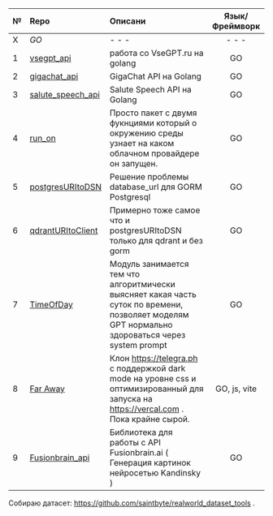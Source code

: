 №   |   Repo                                                                   |         Описани                                                                                                                                  |Язык/Фреймворк |
-----|:-------------------------------------------------------------------------|:-------------------------------------------------------------------------------------------------------------------------------------------------|:-------------:|
  X  |   *GO*                                                                   |  - - -                                                                                                                                           | - - -         |
  1  |  [vsegpt_api](https://github.com/saintbyte/vsegpt_api)                   | работа со VseGPT.ru на golang                                                                                                                    |  GO           |
  2  |  [gigachat_api](https://github.com/saintbyte/gigachat_api)               | GigaChat API на Golang                                                                                                                           |  GO           | 
  3  |  [salute_speech_api](https://github.com/saintbyte/salute_speech_api)     | Salute Speech API на Golang                                                                                                                      |  GO           | 
  4  |  [run_on](https://github.com/saintbyte/run_on)                           | Просто пакет с двумя фукнциями который о окружению среды узнает на каком облачном провайдере он запущен.                                         |  GO           | 
  5  |  [postgresURItoDSN](https://github.com/saintbyte/postgresURItoDSN)       | Решение проблемы database_url для GORM Postgresql                                                                                                |  GO           | 
  6  |  [qdrantURItoClient](https://github.com/saintbyte/qdrantURItoClient)     | Примерно тоже самое что и postgresURItoDSN только для qdrant и без gorm                                                                          |  GO           |
  7  |  [TimeOfDay](https://github.com/saintbyte/TimeOfDay)                     | Модуль занимается тем что алгоритмически выясняет какая часть суток по времени, позволяет моделям GPT нормально здороваться через system prompt  |  GO           |
  8  |  [Far Away](https://github.com/saintbyte/far-away)                       | Клон https://telegra.ph с поддержкой dark mode на уровне css и оптимизированный для запуска на https://vercal.com . Пока крайне сырой.           |  GO, js, vite | 
  9  |  [Fusionbrain_api](https://github.com/saintbyte/fusionbrain_api)         | Библиотека для работы с API Fusionbrain.ai ( Генерация картинок нейросетью Kandinsky )                                                           |  GO           | 

Собираю датасет: https://github.com/saintbyte/realworld_dataset_tools . 
